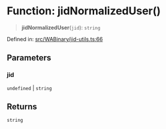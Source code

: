 # Function: jidNormalizedUser()

> **jidNormalizedUser**(`jid`): `string`

Defined in: [src/WABinary/jid-utils.ts:66](https://github.com/Fokusdotid/bail/blob/c004679536d41fcf32da31cecf70d3991dfa31b5/src/WABinary/jid-utils.ts#L66)

## Parameters

### jid

`undefined` | `string`

## Returns

`string`
